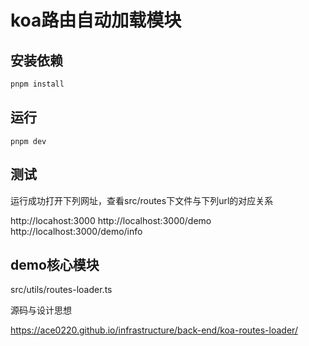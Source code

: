 # koa路由自动加载模块

## 安装依赖

```sh
pnpm install
```

## 运行

```
pnpm dev
```

## 测试

运行成功打开下列网址，查看src/routes下文件与下列url的对应关系

http://locahost:3000
http://localhost:3000/demo
http://localhost:3000/demo/info

## demo核心模块

src/utils/routes-loader.ts

源码与设计思想

https://ace0220.github.io/infrastructure/back-end/koa-routes-loader/



